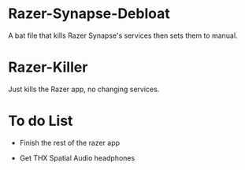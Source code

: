 # Razer-Synapse-Debloat

A bat file that kills Razer Synapse's services then sets them to manual.


# Razer-Killer

Just kills the Razer app, no changing services.

# To do List

* Finish the rest of the razer app

* Get THX Spatial Audio headphones

